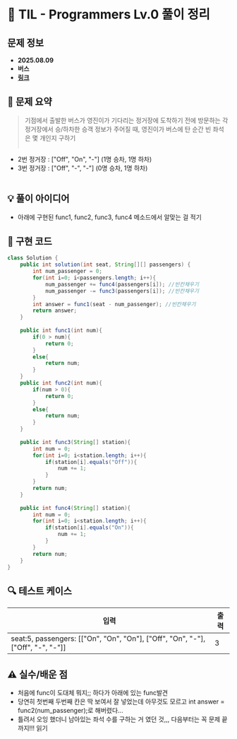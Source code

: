 # 📌 TIL - Programmers Lv.0 풀이 정리

## 문제 정보
- **2025.08.09**
- **버스**
- **[링크](https://school.programmers.co.kr/learn/courses/30/lessons/340201)**

## 📝 문제 요약
> 기점에서 출발한 버스가 영진이가 기다리는 정거장에 도착하기 전에 방문하는 각 정거장에서 승/하차한 승객 정보가 주어질 때, 영진이가 버스에 탄 순간 빈 좌석은 몇 개인지 구하기
> ```예) - 1번 정거장 : ["On", "On", "On"] (3명 승차, 0명 하차)
- 2번 정거장 : ["Off", "On", "-"] (1명 승차, 1명 하차)
- 3번 정거장 : ["Off", "-", "-"]  (0명 승차, 1명 하차)
  ```

## 💡 풀이 아이디어
- 아래에 구현된 func1, func2, func3, func4 메소드에서 알맞는 걸 적기

## 🧩 구현 코드
```java
class Solution {
    public int solution(int seat, String[][] passengers) {
        int num_passenger = 0;
        for(int i=0; i<passengers.length; i++){
            num_passenger += func4(passengers[i]); //빈칸채우기
            num_passenger -= func3(passengers[i]); //빈칸채우기
        }
        int answer = func1(seat - num_passenger); //빈칸채우기
        return answer;
    }
    
    public int func1(int num){
        if(0 > num){
            return 0;
        }
        else{
            return num;
        }
    }
    public int func2(int num){
        if(num > 0){
            return 0;
        }
        else{
            return num;
        }
    }
    
    public int func3(String[] station){
        int num = 0;
        for(int i=0; i<station.length; i++){
            if(station[i].equals("Off")){
                num += 1;
            }
        }
        return num;
    }
    
    public int func4(String[] station){
        int num = 0;
        for(int i=0; i<station.length; i++){
            if(station[i].equals("On")){
                num += 1;
            }
        }
        return num;
    }
}
```

## 🔍 테스트 케이스
|   입력   | 출력 |
|----------|------|
| seat:5, passengers: [["On", "On", "On"], ["Off", "On", "-"], ["Off", "-", "-"]] |  3  |

## ⚠️ 실수/배운 점
- 처음에 func이 도대체 뭐지;; 하다가 아래에 있는 func발견
- 당연히 첫번째 두번째 칸은 딱 보여서 잘 넣었는데 아무것도 모르고 int answer = func2(num_passenger);로 해버렸다...
- 틀려서 오잉 했더니 남아있는 좌석 수를 구하는 거 였던 것,,, 다음부터는 꼭 문제 끝까지!!! 읽기